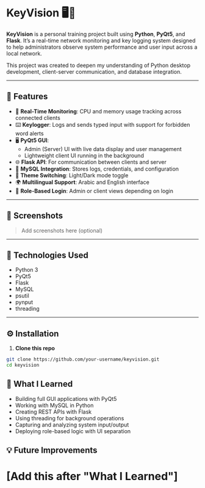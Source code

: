 # KeyVision 🖥️🔐

**KeyVision** is a personal training project built using **Python**, **PyQt5**, and **Flask**. It’s a real-time network monitoring and key logging system designed to help administrators observe system performance and user input across a local network.

This project was created to deepen my understanding of Python desktop development, client-server communication, and database integration.

---

## 🔧 Features

- 🧠 **Real-Time Monitoring**: CPU and memory usage tracking across connected clients
- ⌨️ **Keylogger**: Logs and sends typed input with support for forbidden word alerts
- 🖥️ **PyQt5 GUI**:
  - Admin (Server) UI with live data display and user management
  - Lightweight client UI running in the background
- 🌐 **Flask API**: For communication between clients and server
- 📁 **MySQL Integration**: Stores logs, credentials, and configuration
- 🌙 **Theme Switching**: Light/Dark mode toggle
- 🌍 **Multilingual Support**: Arabic and English interface
- 🔐 **Role-Based Login**: Admin or client views depending on login

---

## 📸 Screenshots

> Add screenshots here (optional)

---

## 🚀 Technologies Used

- Python 3
- PyQt5
- Flask
- MySQL
- psutil
- pynput
- threading

---
## ⚙️ Installation

1. **Clone this repo**

```bash
git clone https://github.com/your-username/keyvision.git
cd keyvision
```
## 🧠 What I Learned

- Building full GUI applications with PyQt5
- Working with MySQL in Python
- Creating REST APIs with Flask
- Using threading for background operations
- Capturing and analyzing system input/output
- Deploying role-based logic with UI separation

## 💡 Future Improvements
# [Add this after "What I Learned"]

